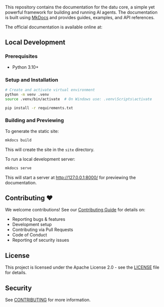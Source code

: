 
This repository contains the documentation for the datu core, a simple yet powerful framework for building and running AI agents. The documentation is built using [MkDocs](https://www.mkdocs.org/) and provides guides, examples, and API references.

The official documentation is available online at: 

## Local Development

### Prerequisites

- Python 3.10+

### Setup and Installation

```bash
# Create and activate virtual environment
python -m venv .venv
source .venv/bin/activate  # On Windows use: .venv\Scripts\activate

pip install -r requirements.txt
```

### Building and Previewing

To generate the static site:

```bash
mkdocs build
```

This will create the site in the `site` directory.

To run a local development server:

```bash
mkdocs serve
```

This will start a server at http://127.0.0.1:8000/ for previewing the documentation.

## Contributing ❤️

We welcome contributions! See our [Contributing Guide](CONTRIBUTING.md) for details on:
- Reporting bugs & features
- Development setup
- Contributing via Pull Requests
- Code of Conduct
- Reporting of security issues

## License

This project is licensed under the Apache License 2.0 - see the [LICENSE](LICENSE) file for details.

## Security

See [CONTRIBUTING](CONTRIBUTING.md#security-issue-notifications) for more information.
